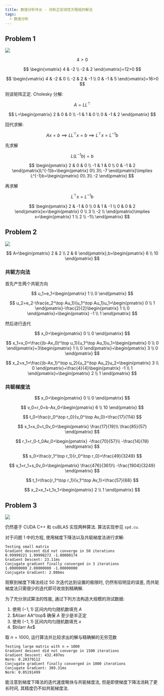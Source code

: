 ```yaml
---
title: 数值分析作业 - 对称正定线性方程组的解法
tags:
  - 数值分析
---
```


## Problem 1

![](https://img.duanyll.com/img/20230419144112.png)

$$
4 > 0
$$

$$
\begin{vmatrix}
    4 & -2 \\
    -2 & 2
\end{vmatrix}=12>0
$$

$$
\begin{vmatrix}
    4 & -2 & 0 \\
    -2 & 2 & -1 \\
    0 & -1 & 5
\end{vmatrix}=16>0
$$

则该矩阵正定. Cholesky 分解:

$$
A=LL^\top
$$

$$
L=\begin{pmatrix}
    2 & 0 & 0 \\
    -1 & 1 & 0 \\
    0 & -1 & 2
\end{pmatrix}
$$

回代求解:

$$
Ax=b\implies LL^\top x=b\implies L^\top x=L^{-1}b
$$

先求解

$$
L(L^{-1}b)=b
$$

$$
\begin{pmatrix}
    2 & 0 & 0 \\
    -1 & 1 & 0 \\
    0 & -1 & 2
\end{pmatrix}L^{-1}b=\begin{pmatrix}
    0\\
    3\\
    -7
\end{pmatrix}\implies L^{-1}b=\begin{pmatrix}
    0\\
    3\\
    -2
\end{pmatrix}
$$

再求解

$$
L^\top x=L^{-1}b
$$

$$
\begin{pmatrix}
    2 & -1 & 0 \\
    0 & 1 & -1 \\
    0 & 0 & 2
\end{pmatrix}x=\begin{pmatrix}
    0 \\
    3 \\
    -2 \\
\end{pmatrix}\implies x=\begin{pmatrix}
    1 \\
    2 \\
    -1\\
\end{pmatrix}
$$

## Problem 2

![](https://img.duanyll.com/img/20230419152528.png)

$$
A=\begin{pmatrix}
    2 & 2 \\
    2 & 6
\end{pmatrix},b=\begin{pmatrix}
    6 \\
    10
\end{pmatrix}
$$

### 共轭方向法

首先产生两个共轭方向

$$
u_1=e_1=\begin{pmatrix}
    1 \\
    0
\end{pmatrix}
$$

$$
u_2=e_2-\frac{e_2^\top Au_1}{u_1^\top Au_1}u_1=\begin{pmatrix}
    0 \\
    1
\end{pmatrix}-\frac{2}{2}\begin{pmatrix}
    1 \\
    0
\end{pmatrix}=\begin{pmatrix}
    -1 \\
    1
\end{pmatrix}
$$

然后进行迭代

$$
x_0=\begin{pmatrix}
    0 \\
    0
\end{pmatrix}
$$

$$
x_1=x_0+\frac{(b-Ax_0)^\top u_1}{u_1^\top Au_1}u_1=\begin{pmatrix}
    0 \\
    0
\end{pmatrix}+3\begin{pmatrix}
    1 \\
    0
\end{pmatrix}=\begin{pmatrix}
    3 \\
    0
\end{pmatrix}
$$

$$
x_2=x_1+\frac{(b-Ax_1)^\top u_2}{u_2^\top Au_2}u_2=\begin{pmatrix}
    3 \\
    0
\end{pmatrix}+\frac{4}{4}\begin{pmatrix}
    -1 \\
    1
\end{pmatrix}=\begin{pmatrix}
    2 \\
    1
\end{pmatrix}
$$

### 共轭梯度法

$$
x_0=\begin{pmatrix}
    0 \\
    0
\end{pmatrix}
$$

$$
v_0=r_0=b-Ax_0=\begin{pmatrix}
    6 \\
    10
\end{pmatrix}
$$

$$
t_0=\frac{r_0^\top r_0}{v_0^\top Av_0}=\frac{17}{114}
$$

$$
x_1=x_0+t_0v_0=\begin{pmatrix}
    \frac{17}{19}\\
    \frac{85}{57}
\end{pmatrix}
$$

$$
r_1=r_0-t_0Av_0=\begin{pmatrix}
    -\frac{70}{57}\\
    -\frac{14}{19}
\end{pmatrix}
$$

$$
s_0=\frac{r_1^\top r_1}{r_0^\top r_0}=\frac{49}{3249}
$$

$$
v_1=r_1+s_0v_0=\begin{pmatrix}
    \frac{476}{361}\\
    -\frac{1904}{3249}
\end{pmatrix}
$$

$$
t_1=\frac{r_1^\top r_1}{v_1^\top Av_1}=\frac{57}{68}
$$

$$
x_2=x_1+t_1v_1=\begin{pmatrix}
    2 \\
    1
\end{pmatrix}
$$

## Problem 3

![](https://img.duanyll.com/img/20230419225136.png)

仍然基于 CUDA C++ 和 cuBLAS 实现两种算法. 算法实现参见 `spd.cu`.

对于问题 1 中的方程, 使用梯度下降法以及共轭梯度法进行求解:

```
Testing small matrix
Gradient descent did not converge in 50 iterations
0.99999221 1.99998272 -1.00000174
Gradient Descent: 23.11ms
Conjugate gradient finally converged in 3 iterations
1.00000000 2.00000000 -1.00000000
Conjugate Gradient: 2.086ms
```

观察到梯度下降法经过 50 次迭代达到设置的极限时, 仍然有较明显的误差, 而共轭梯度法只需很少的迭代即可收敛到精确解.

为了充分测试算法的性能, 通过下列方法构造大规模的测试数据:

1. 使用 $(-1,1)$ 区间内均匀随机数填充 $A$
2. $A\larr AA^\top$ 确保 $A$ 至少是半正定
3. 使用 $(-1,1)$ 区间内均匀随机数填充 $x$
4. $b\larr Ax$

取 $n=1000$, 运行算法并比较求出的解与精确解的无穷范数

```
Testing large matrix with n = 1000
Gradient descent did not converge in 1500 iterations
Gradient Descent: 432.497ms
Norm: 0.20379112
Conjugate gradient finally converged in 1000 iterations
Conjugate Gradient: 389.31ms
Norm: 0.05191499
```

能注意到梯度下降法的迭代速度略快与共轭梯度法, 但是即使梯度下降法消耗了更长时间, 其精度仍不如共轭梯度法.
